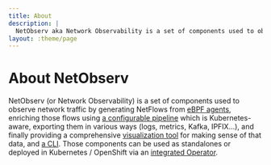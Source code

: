 ```yaml
---
title: About
description: |
  NetObserv aka Network Observability is a set of components used to observe network traffic by generating NetFlows from eBPF agents, enrich those flows using a configurable pipeline that is Kubernetes-aware, export them in various ways (logs, metrics, Kafka, IPFIX...), and finally provide a comprehensive visualization tool for making sense of that data, and a CLI. Those components can be used as standalones or deployed in Kubernetes / OpenShift via an integrated Operator.
layout: :theme/page
---
```


# About NetObserv

NetObserv (or Network Observability) is a set of components used to observe network traffic by generating NetFlows from [eBPF agents](https://github.com/netobserv/netobserv-ebpf-agent), enriching those flows using [a configurable pipeline](https://github.com/netobserv/flowlogs-pipeline/) which is Kubernetes-aware, exporting them in various ways (logs, metrics, Kafka, IPFIX...), and finally providing a comprehensive [visualization tool](https://github.com/netobserv/network-observability-console-plugin/) for making sense of that data, and [a CLI](https://github.com/netobserv/network-observability-cli). Those components can be used as standalones or deployed in Kubernetes / OpenShift via an [integrated Operator](https://github.com/netobserv/network-observability-operator/).
